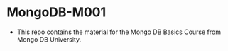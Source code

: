 # MongoDB-M001

-   This repo contains the material for the Mongo DB Basics Course from Mongo DB University.
